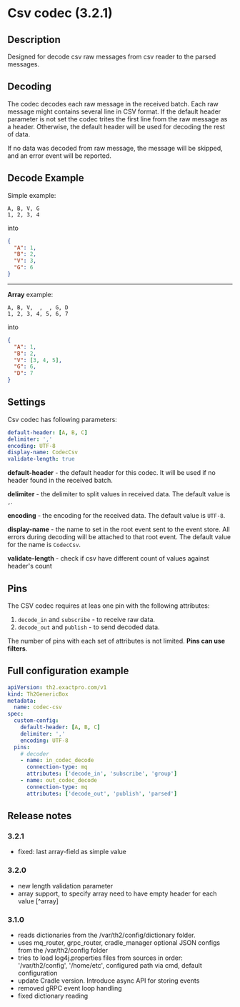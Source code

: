 # Csv codec (3.2.1)
## Description
Designed for decode csv raw messages from csv reader to the parsed messages.

## Decoding

The codec decodes each raw message in the received batch.
Each raw message might contains several line in CSV format.
If the default header parameter is not set the codec trites the first line from the raw message as a header.
Otherwise, the default header will be used for decoding the rest of data.

If no data was decoded from raw message, the message will be skipped, and an error event will be reported.

## Decode Example

Simple example: 

```text
A, B, V, G
1, 2, 3, 4
```

into

```json
{
  "A": 1,
  "B": 2,
  "V": 3,
  "G": 6
}
```

***

**Array** example:

```text
A, B, V,  ,  , G, D
1, 2, 3, 4, 5, 6, 7
```

into

```json
{
  "A": 1,
  "B": 2,
  "V": [3, 4, 5],
  "G": 6,
  "D": 7
}
```

## Settings
Csv codec has following parameters:

```yaml
default-header: [A, B, C]
delimiter: ','
encoding: UTF-8
display-name: CodecCsv
validate-length: true
```
**default-header** - the default header for this codec. It will be used if no header found in the received batch.

**delimiter** - the delimiter to split values in received data. The default value is `,`.

**encoding** - the encoding for the received data. The default value is `UTF-8`.

**display-name** - the name to set in the root event sent to the event store. All errors during decoding will be attached to that root event.
The default value for the name is `CodecCsv`.

**validate-length** - check if csv have different count of values against header's count

## Pins

The CSV codec requires at leas one pin with the following attributes:
1. `decode_in` and `subscribe` - to receive raw data.
2. `decode_out` and `publish` - to send decoded data.

The number of pins with each set of attributes is not limited. **Pins can use filters**.

## Full configuration example

```yaml
apiVersion: th2.exactpro.com/v1
kind: Th2GenericBox
metadata:
  name: codec-csv
spec:
  custom-config:
    default-header: [A, B, C]
    delimiter: ','
    encoding: UTF-8
  pins:
    # decoder
    - name: in_codec_decode
      connection-type: mq
      attributes: ['decode_in', 'subscribe', 'group']
    - name: out_codec_decode
      connection-type: mq
      attributes: ['decode_out', 'publish', 'parsed']
```

## Release notes

### 3.2.1

+ fixed: last array-field as simple value

### 3.2.0

+ new length validation parameter
+ array support, to specify array need to have empty header for each value [^array]

### 3.1.0

+ reads dictionaries from the /var/th2/config/dictionary folder.
+ uses mq_router, grpc_router, cradle_manager optional JSON configs from the /var/th2/config folder
+ tries to load log4j.properties files from sources in order: '/var/th2/config', '/home/etc', configured path via cmd, default configuration
+ update Cradle version. Introduce async API for storing events
+ removed gRPC event loop handling
+ fixed dictionary reading
